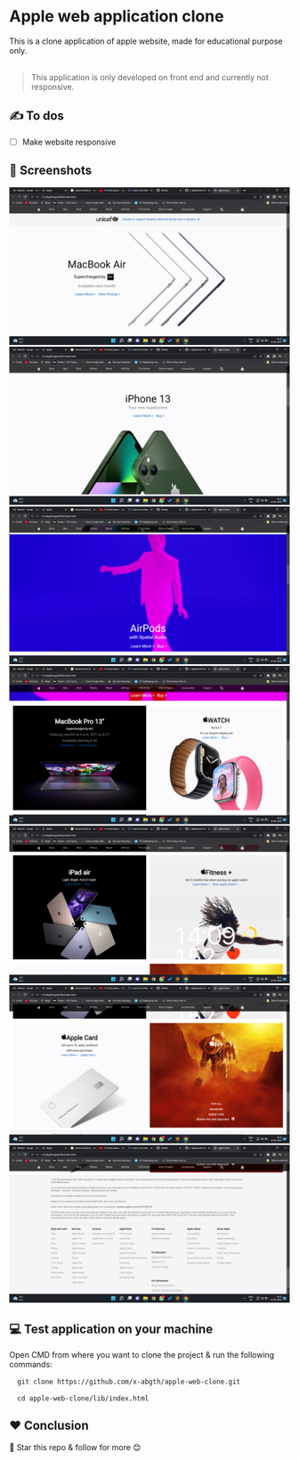 # Apple web application clone
This is a clone application of apple website, made for educational purpose only.
<br><br>
>This application is only developed on front end and currently not responsive.

## ✍ To dos
- [ ] Make website responsive

## 📱 Screenshots
![Main page](assets/ui/1.png) 
![Second page](assets/ui/2.png) 
![Third page](assets/ui/3.png) 
![Forth page](assets/ui/4.png) 
![Fifth page](assets/ui/5.png) 
![Sixth page](assets/ui/6.png) 
![Seventh page](assets/ui/7.png) 

## 💻 Test application on your machine
Open CMD from where you want to clone the project & run the following commands:
```
  git clone https://github.com/x-abgth/apple-web-clone.git
```
```
  cd apple-web-clone/lib/index.html
 ```
 
## ❤ Conclusion
🌟 Star this repo & follow for more 😊
